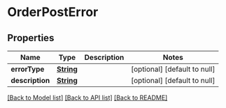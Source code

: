 # OrderPostError
## Properties

Name | Type | Description | Notes
------------ | ------------- | ------------- | -------------
**errorType** | [**String**](string.md) |  | [optional] [default to null]
**description** | [**String**](string.md) |  | [optional] [default to null]

[[Back to Model list]](../README.md#documentation-for-models) [[Back to API list]](../README.md#documentation-for-api-endpoints) [[Back to README]](../README.md)

